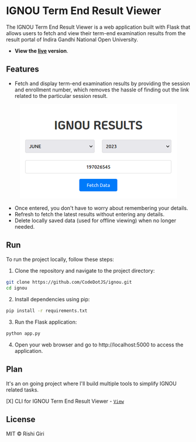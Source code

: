 # IGNOU Term End Result Viewer

The IGNOU Term End Result Viewer is a web application built with Flask that allows users to fetch and view their term-end examination results from the result portal of Indira Gandhi National Open University.

- __View the [live](https://ignoux.vercel.app) version__.

## Features

- Fetch and display term-end examination results by providing the session and enrollment number, which removes the hassle of finding out the link related to the particular session result.

<p align="center"><img src="media/ignou.png" alt=""></p>

- Once entered, you don't have to worry about remembering your details.
- Refresh to fetch the latest results without entering any details.
- Delete locally saved data (used for offline viewing) when no longer needed.

## Run

To run the project locally, follow these steps:

1. Clone the repository and navigate to the project directory:

```bash
git clone https://github.com/CodeDotJS/ignou.git
cd ignou
```

2. Install dependencies using pip:


```bash
pip install -r requirements.txt
```

3. Run the Flask application:

```bash
python app.py
```

4. Open your web browser and go to http://localhost:5000 to access the application.

## Plan

It's an on going project where I'll build multiple tools to simplify IGNOU related tasks.

[X] CLI for IGNOU Term End Result Viewer - [`View`](ter.py)

## License

MIT &copy; Rishi Giri
